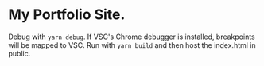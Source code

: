 # My Portfolio Site.

Debug with `yarn debug`. If VSC's Chrome debugger is installed, breakpoints will be mapped to VSC.
Run with `yarn build` and then host the index.html in public.
